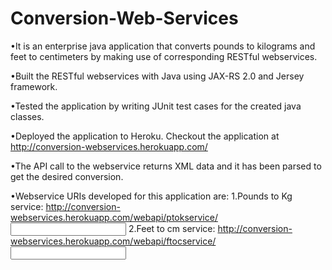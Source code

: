 # Conversion-Web-Services
•It is an enterprise java application that converts pounds to kilograms and feet to centimeters by making use of corresponding RESTful webservices.

•Built the RESTful webservices with Java using JAX-RS 2.0 and Jersey framework.

•Tested the application by writing JUnit test cases for the created java classes.

•Deployed the application to Heroku. Checkout the application at http://conversion-webservices.herokuapp.com/

•The API call to the webservice returns XML data and it has been parsed to get the desired conversion.

•Webservice URIs developed for this application are:
  1.Pounds to Kg service: http://conversion-webservices.herokuapp.com/webapi/ptokservice/<input value>
  2.Feet to cm service: http://conversion-webservices.herokuapp.com/webapi/ftocservice/<input value>

